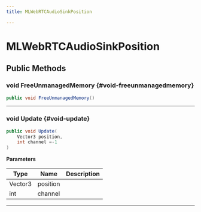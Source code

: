 ```yaml
---
title: MLWebRTCAudioSinkPosition

---
```


# MLWebRTCAudioSinkPosition










## Public Methods

### void FreeUnmanagedMemory {#void-freeunmanagedmemory}

```csharp
public void FreeUnmanagedMemory()
```






-----------

### void Update {#void-update}

```csharp
public void Update(
    Vector3 position,
    int channel =-1
)
```


**Parameters**

| Type | Name  | Description  | 
|--|--|--|
| Vector3 |position||
| int |channel||






-----------


